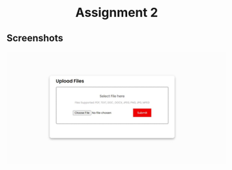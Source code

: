<h1 align="center" style="margin-top: 0px;">Assignment 2</h1>

## Screenshots

![Upload](images/Upload.JPG)